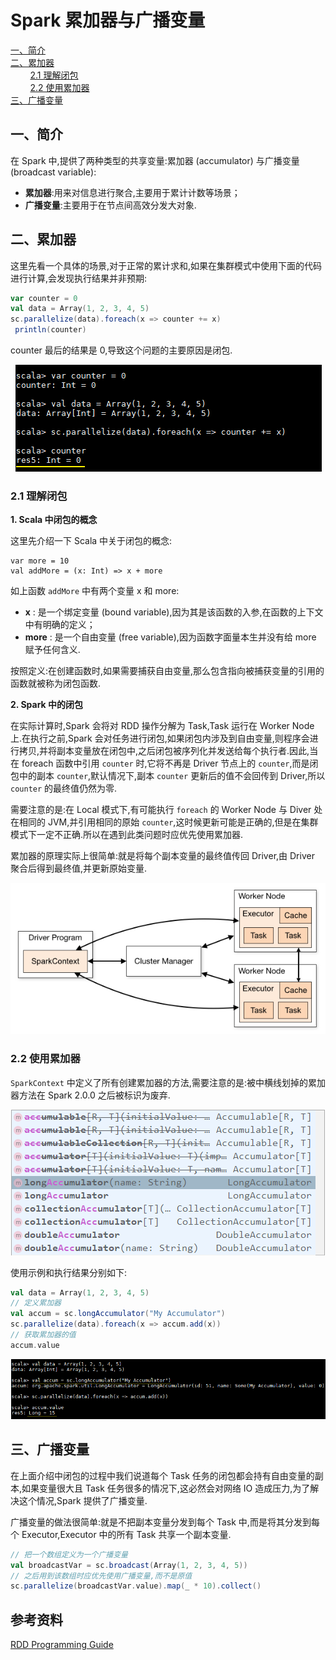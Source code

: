 # Spark 累加器与广播变量

<nav>
<a href="#一简介">一、简介</a><br/>
<a href="#二累加器">二、累加器</a><br/>
&nbsp;&nbsp;&nbsp;&nbsp;&nbsp;&nbsp;&nbsp;&nbsp;<a href="#21-理解闭包">2.1 理解闭包</a><br/>
&nbsp;&nbsp;&nbsp;&nbsp;&nbsp;&nbsp;&nbsp;&nbsp;<a href="#22-使用累加器">2.2 使用累加器</a><br/>
<a href="#三广播变量">三、广播变量</a><br/>
</nav>

## 一、简介

在 Spark 中,提供了两种类型的共享变量:累加器 (accumulator) 与广播变量 (broadcast variable):

+ **累加器**:用来对信息进行聚合,主要用于累计计数等场景；
+ **广播变量**:主要用于在节点间高效分发大对象.

## 二、累加器

这里先看一个具体的场景,对于正常的累计求和,如果在集群模式中使用下面的代码进行计算,会发现执行结果并非预期:

```scala
var counter = 0
val data = Array(1, 2, 3, 4, 5)
sc.parallelize(data).foreach(x => counter += x)
 println(counter)
```

counter 最后的结果是 0,导致这个问题的主要原因是闭包.

<div align="center"> <img src="../pictures/spark-累加器1.png"/> </div>



### 2.1 理解闭包

**1. Scala 中闭包的概念**

这里先介绍一下 Scala 中关于闭包的概念:

```
var more = 10
val addMore = (x: Int) => x + more
```

如上函数 `addMore` 中有两个变量 x 和 more:

- **x** : 是一个绑定变量 (bound variable),因为其是该函数的入参,在函数的上下文中有明确的定义；
- **more** : 是一个自由变量 (free variable),因为函数字面量本生并没有给 more 赋予任何含义.

按照定义:在创建函数时,如果需要捕获自由变量,那么包含指向被捕获变量的引用的函数就被称为闭包函数.

**2. Spark 中的闭包**

在实际计算时,Spark 会将对 RDD 操作分解为 Task,Task 运行在 Worker Node 上.在执行之前,Spark 会对任务进行闭包,如果闭包内涉及到自由变量,则程序会进行拷贝,并将副本变量放在闭包中,之后闭包被序列化并发送给每个执行者.因此,当在 foreach 函数中引用 `counter` 时,它将不再是 Driver 节点上的 `counter`,而是闭包中的副本 `counter`,默认情况下,副本 `counter` 更新后的值不会回传到 Driver,所以 `counter` 的最终值仍然为零.

需要注意的是:在 Local 模式下,有可能执行 `foreach` 的 Worker Node 与 Diver 处在相同的 JVM,并引用相同的原始 `counter`,这时候更新可能是正确的,但是在集群模式下一定不正确.所以在遇到此类问题时应优先使用累加器.

累加器的原理实际上很简单:就是将每个副本变量的最终值传回 Driver,由 Driver 聚合后得到最终值,并更新原始变量.


<div align="center"> <img src="../pictures/spark-集群模式.png"/> </div>

### 2.2 使用累加器

`SparkContext` 中定义了所有创建累加器的方法,需要注意的是:被中横线划掉的累加器方法在 Spark 2.0.0 之后被标识为废弃.

<div align="center"> <img src="../pictures/spark-累加器方法.png"/> </div>

使用示例和执行结果分别如下:

```scala
val data = Array(1, 2, 3, 4, 5)
// 定义累加器
val accum = sc.longAccumulator("My Accumulator")
sc.parallelize(data).foreach(x => accum.add(x))
// 获取累加器的值
accum.value
```

<div align="center"> <img src="../pictures/spark-累加器2.png"/> </div>



## 三、广播变量

在上面介绍中闭包的过程中我们说道每个 Task 任务的闭包都会持有自由变量的副本,如果变量很大且 Task 任务很多的情况下,这必然会对网络 IO 造成压力,为了解决这个情况,Spark 提供了广播变量.

广播变量的做法很简单:就是不把副本变量分发到每个 Task 中,而是将其分发到每个 Executor,Executor 中的所有 Task 共享一个副本变量.

```scala
// 把一个数组定义为一个广播变量
val broadcastVar = sc.broadcast(Array(1, 2, 3, 4, 5))
// 之后用到该数组时应优先使用广播变量,而不是原值
sc.parallelize(broadcastVar.value).map(_ * 10).collect()
```





## 参考资料

[RDD Programming Guide](http://spark.apache.org/docs/latest/rdd-programming-guide.html#rdd-programming-guide)


